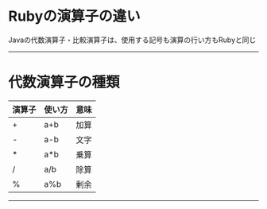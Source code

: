 # Rubyの演算子の違い

Javaの代数演算子・比較演算子は、使用する記号も演算の行い方もRubyと同じ

---
# 代数演算子の種類

|  演算子  |  使い方  |  意味  |
| ---- | ---- | ---- |
|+|a+b|加算
|-|a-b|文字
|*|a*b|乗算
|/|a/b|除算
|%|a%b|剰余

---


